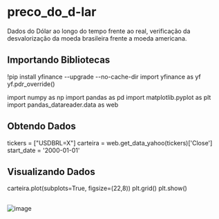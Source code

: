 # preco_do_d-lar
Dados do Dólar ao longo do tempo frente ao real, verificação da desvalorização da moeda brasileira frente a moeda americana.

## Importando Bibliotecas

!pip install yfinance --upgrade --no-cache-dir
import yfinance as yf
yf.pdr_override()

import numpy as np
import pandas as pd
import matplotlib.pyplot as plt
import pandas_datareader.data as web

## Obtendo Dados

tickers = ["USDBRL=X"]
carteira = web.get_data_yahoo(tickers)['Close']
start_date = '2000-01-01'

## Visualizando Dados

carteira.plot(subplots=True, figsize=(22,8))
plt.grid()
plt.show()

##

![image](https://github.com/RafaelDuodecim/preco_do_dolar/assets/148975110/6eb9f8f8-a7f2-4a20-a8c6-565c2e921908)


